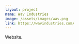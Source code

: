 ```yaml
---
layout: project
name: Wav Industries
image: /assets/images/wav.png
link: https://wavindustries.com/
---
```


Website.